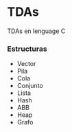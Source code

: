 # TDAs

TDAs en lenguage C

### Estructuras

- Vector
- Pila
- Cola
- Conjunto
- Lista
- Hash
- ABB
- Heap
- Grafo
